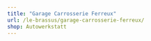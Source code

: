 ```yaml
---
title: "Garage Carrosserie Ferreux"
url: /le-brassus/garage-carrosserie-ferreux/
shop: Autowerkstatt
---
```

